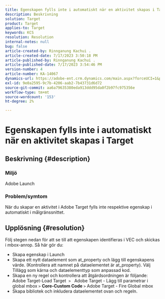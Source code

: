 ```yaml
---
title: Egenskapen fylls inte i automatiskt när en aktivitet skapas i Target
description: Beskrivning
solution: Target
product: Target
applies-to: Target
keywords: KCS
resolution: Resolution
internal-notes: null
bug: false
article-created-by: Rinnganung Kachui .
article-created-date: 7/17/2023 3:50:18 PM
article-published-by: Rinnganung Kachui .
article-published-date: 7/17/2023 3:54:46 PM
version-number: 4
article-number: KA-14067
dynamics-url: https://adobe-ent.crm.dynamics.com/main.aspx?forceUCI=1&pagetype=entityrecord&etn=knowledgearticle&id=342d78a0-b924-ee11-9cbd-6045bd006b4b
exl-id: 9e0a2595-9c7b-4206-aab2-7b43731d6d72
source-git-commit: aa6a79635380eda913ddd95da0f2b97fc975356e
workflow-type: tm+mt
source-wordcount: '153'
ht-degree: 2%

---
```


# Egenskapen fylls inte i automatiskt när en aktivitet skapas i Target

## Beskrivning {#description}




### Miljö



Adobe Launch



### Problem/symtom



När du skapar en aktivitet i Adobe Target fylls inte respektive egenskap i automatiskt i målgränssnittet.


## Upplösning {#resolution}


Följ stegen nedan för att se till att egenskapen identifieras i VEC och skickas i mbox-anrop. Så här gör du:

- Skapa egenskap i Launch
- Skapa ett nytt dataelement som at_property och lägg till egenskapens värde. (Kontrollera att namnet på dataelementet är at_property). Välj Tillägg som kärna och dataelementtyp som anpassad kod.
- Skapa en ny regel och kontrollera att åtgärdsordningen är följande: Adobe Target-Load Target  `>`   Adobe Target - Lägg till parametrar i global mbox `>`  <b>Core-Custom Code</b> `>`  Adobe Target - Fire Global mbox
- Skapa bibliotek och inkludera dataelementet ovan och regeln.
